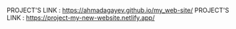 PROJECT'S LINK : https://ahmadagayev.github.io/my_web-site/
PROJECT'S LINK : https://project-my-new-website.netlify.app/
